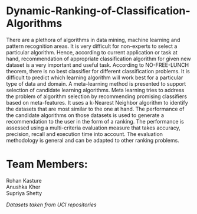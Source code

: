 # Dynamic-Ranking-of-Classification-Algorithms
There are a plethora of algorithms in data mining, machine learning and pattern recognition areas. It is very difficult for non-experts to select a particular algorithm. Hence, according to current application or task at hand, recommendation of appropriate classification algorithm for given new dataset is a very important and useful task. According to NO-FREE-LUNCH theorem, there is no best classifier for different classification problems. It is difficult to predict which learning algorithm will work best for a particular type of data and domain. A meta-learning method is presented to support selection of candidate learning algorithms. Meta learning tries to address the problem of algorithm selection by recommending promising classifiers based on meta-features. It uses a k-Nearest Neighbor algorithm to identify the datasets that are most similar to the one at hand. The performance of the candidate algorithms on those datasets is used to generate a recommendation to the user in the form of a ranking. The performance is assessed using a multi-criteria evaluation measure that takes accuracy, precision, recall and execution time into account. The evaluation methodology is general and can be adapted to other ranking problems.

# Team Members:  
Rohan Kasture  
Anushka Kher  
Supriya Shetty  

*Datasets taken from UCI repositories*
